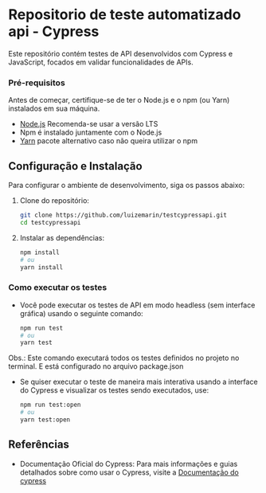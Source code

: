 # Repositorio de teste automatizado api - Cypress

Este repositório contém testes de API desenvolvidos com Cypress e JavaScript, focados em validar funcionalidades de APIs.

### Pré-requisitos
Antes de começar, certifique-se de ter o Node.js e o npm (ou Yarn) instalados em sua máquina.
- [Node.js](https://nodejs.org/) Recomenda-se usar a versão LTS
- Npm é instalado juntamente com o Node.js
- [Yarn](https://classic.yarnpkg.com/lang/en/docs/install/) pacote alternativo caso não queira utilizar o npm

## Configuração e Instalação

Para configurar o ambiente de desenvolvimento, siga os passos abaixo:
1. Clone do repositório:
   ``` sh
   git clone https://github.com/luizemarin/testcypressapi.git
   cd testcypressapi
   ```

2. Instalar as dependências:
     ```sh
     npm install
     # ou
     yarn install
     ```

### Como executar os testes

- Você pode executar os testes de API em modo headless (sem interface gráfica) usando o seguinte comando:
  ```sh
  npm run test
  # ou
  yarn test
  ```
Obs.: Este comando executará todos os testes definidos no projeto no terminal. E está configurado no arquivo package.json

- Se quiser executar o teste de maneira mais interativa usando a interface do Cypress e visualizar os testes sendo executados, use:
  ```sh
  npm run test:open
  # ou
  yarn test:open
  ```

## Referências
- Documentação Oficial do Cypress: Para mais informações e guias detalhados sobre como usar o Cypress, visite a [Documentação do cypress](https://www.cypress.io/)
